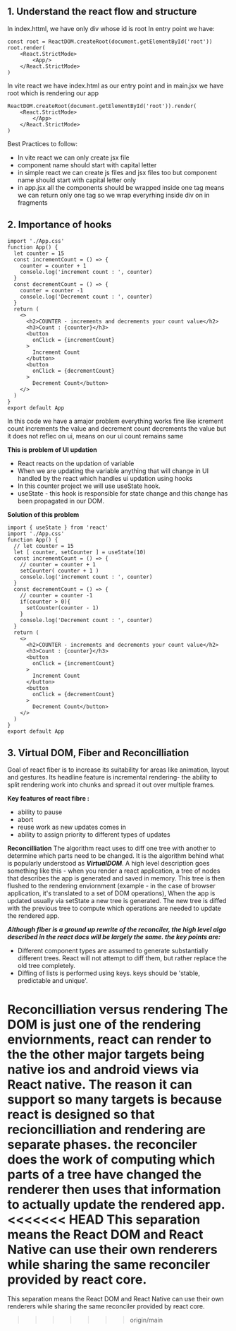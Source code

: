 ## 1. Understand the react flow and structure 
In index.httml, we have only div whose id is root 
In entry point we have:
```
const root = ReactDOM.createRoot(document.getElementById('root'))
root.render(
    <React.StrictMode>
        <App/>
    </React.StrictMode>
)
```

In vite react we have index.html as our entry point and in main.jsx we have root which is rendering our app
```
ReactDOM.createRoot(document.getElementById('root')).render(
    <React.StrictMode>
        </App>
    </React.StrictMode>
)
```

Best Practices to follow:
- In vite react we can only create jsx file
- component name should start with capital letter
- in simple react we can create js files and jsx files too but component name should start with capital letter only 
- in app.jsx all the components should be wrapped inside one tag means we can return only one tag so we wrap everyrhing inside div on in fragments

## 2. Importance of hooks
```
import './App.css'
function App() {
  let counter = 15
  const incrementCount = () => {
    counter = counter + 1
    console.log('increment count : ', counter)
  }
  const decrementCount = () => {
    counter = counter -1
    console.log('Decrement count : ', counter)
  }
  return (
    <>
      <h2>COUNTER - increments and decrements your count value</h2>
      <h3>Count : {counter}</h3>
      <button
        onClick = {incrementCount}
      > 
        Increment Count
      </button>
      <button
        onClick = {decrementCount}
      >
        Decrement Count</button>
    </>
  )
}
export default App
```
In this code we have a amajor problem everything works fine like icrement count increments the value and decrement count 
decrements the value but it does not reflec on ui, means on our ui count remains same

**This is problem of UI updation**

- React reacts on the updation of variable 
- When we are updating the variable anything that will change in UI handled by the react which handles ui updation using hooks 
- In this counter project we will use useState hook.
- useState - this hook is responsible for state change and this change has been propagated in our DOM. 

**Solution of this problem**
```
import { useState } from 'react'
import './App.css'
function App() {
  // let counter = 15
  let [ counter, setCounter ] = useState(10)
  const incrementCount = () => {
    // counter = counter + 1
    setCounter( counter + 1 )
    console.log('increment count : ', counter)
  }
  const decrementCount = () => {
    // counter = counter -1
    if(counter > 0){
      setCounter(counter - 1)
    }
    console.log('Decrement count : ', counter)
  }
  return (
    <>
      <h2>COUNTER - increments and decrements your count value</h2>
      <h3>Count : {counter}</h3>
      <button
        onClick = {incrementCount}
      > 
        Increment Count
      </button>
      <button
        onClick = {decrementCount}
      >
        Decrement Count</button>
    </>
  )
}
export default App
```
## 3. Virtual DOM, Fiber and Reconcilliation
Goal of react fiber is to increase its suitability for areas like animation, layout and gestures. Its headline feature is incremental rendering- the ability to split rendering work into chunks and spread it out over multiple frames.

**Key features of react fibre :**
- ability to pause
- abort
- reuse work as new updates comes in
- ability to assign priority to different types of updates

**Reconcilliation**
The algorithm react uses to diff one tree with another to determine which parts need to be changed. It is the algorithm behind what is popularly understood as ***VirtualDOM***.
A high level description goes something like this - when you render a react application, a tree of nodes that describes the app is generated and saved in memory. This tree is then flushed to the rendering enviornment (example - in the case of browser application, it's translated to a set of DOM operations), When the app is updated usually via setState a new tree is generated. The new tree is diffed with the previous tree to compute which operations are needed to update the rendered app.

***Although fiber is a ground up rewrite of the reconciler, the high level algo described in the react docs will be largely the same. the key points are:***
- Different component types are assumed to generate substantially different trees. React will not attempt to diff them, but rather replace the old tree completely.
- Diffing of lists is performed using keys. keys should be 'stable, predictable and unique'.

**Reconcilliation versus rendering**
The DOM is just one of the rendering enviornments, react can render to the the other major targets being native ios and android views via React native.
The reason it can support so many targets is because react is designed so that recioncilliation and rendering are separate phases. the reconciler does the work of computing which parts of a tree have changed the renderer then uses that information to actually update the rendered app. 
<<<<<<< HEAD
This separation means the React DOM and React Native can use their own renderers while sharing the same reconciler provided by react core.
=======
This separation means the React DOM and React Native can use their own renderers while sharing the same reconciler provided by react core.



>>>>>>> origin/main
